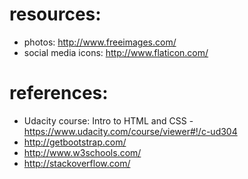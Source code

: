 # resources:
* photos: http://www.freeimages.com/
* social media icons: http://www.flaticon.com/

# references:
* Udacity course: Intro to HTML and CSS - https://www.udacity.com/course/viewer#!/c-ud304
* http://getbootstrap.com/
* http://www.w3schools.com/
* http://stackoverflow.com/